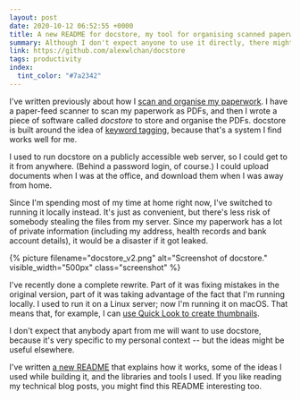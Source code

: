 ```yaml
---
layout: post
date: 2020-10-12 06:52:55 +0000
title: A new README for docstore, my tool for organising scanned paperwork
summary: Although I don't expect anyone to use it directly, there might be some interesting ideas that could apply elsewhere.
link: https://github.com/alexwlchan/docstore
tags: productivity
index:
  tint_color: "#7a2342"
---
```


I've written previously about how I [scan and organise my paperwork](/2019/11/my-scanning-setup/).
I have a paper-feed scanner to scan my paperwork as PDFs, and then I wrote a piece of software called *docstore* to store and organise the PDFs.
docstore is built around the idea of [keyword tagging](https://en.wikipedia.org/wiki/Tag_(metadata)), because that's a system I find works well for me.

I used to run docstore on a publicly accessible web server, so I could get to it from anywhere.
(Behind a password login, of course.)
I could upload documents when I was at the office, and download them when I was away from home.

Since I'm spending most of my time at home right now, I've switched to running it locally instead.
It's just as convenient, but there's less risk of somebody stealing the files from my server.
Since my paperwork has a lot of private information (including my address, health records and bank account details), it would be a disaster if it got leaked.

{%
  picture
  filename="docstore_v2.png"
  alt="Screenshot of docstore."
  visible_width="500px"
  class="screenshot"
%}

I've recently done a complete rewrite.
Part of it was fixing mistakes in the original version, part of it was taking advantage of the fact that I'm running locally.
I used to run it on a Linux server; now I'm running it on macOS.
That means that, for example, I can [use Quick Look to create thumbnails](/2020/09/using-qlmanage-to-create-thumbnails-on-macos/).

I don't expect that anybody apart from me will want to use docstore, because it's very specific to my personal context -- but the ideas might be useful elsewhere.

I've written [a new README](https://github.com/alexwlchan/docstore) that explains how it works, some of the ideas I used while building it, and the libraries and tools I used.
If you like reading my technical blog posts, you might find this README interesting too.
